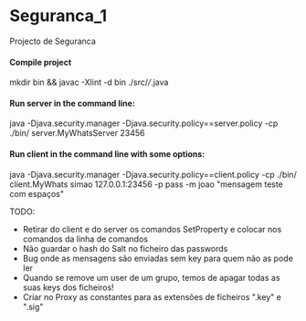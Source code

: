 # Seguranca_1
Projecto de Seguranca

#### Compile project
mkdir bin && javac -Xlint -d bin ./src/*/*.java

#### Run server in the command line:
java -Djava.security.manager -Djava.security.policy==server.policy -cp ./bin/ server.MyWhatsServer 23456

#### Run client in the command line with some options:
java -Djava.security.manager -Djava.security.policy==client.policy -cp ./bin/ client.MyWhats simao 127.0.0.1:23456 -p pass -m joao "mensagem teste com espaços"



TODO:
- Retirar do client e do server os comandos SetProperty e colocar nos comandos da linha de comandos
- Não guardar o hash do Salt no ficheiro das passwords
- Bug onde as mensagens são enviadas sem key para quem não as pode ler
- Quando se remove um user de um grupo, temos de apagar todas as suas keys dos ficheiros!
- Criar no Proxy as constantes para as extensões de ficheiros ".key" e ".sig"